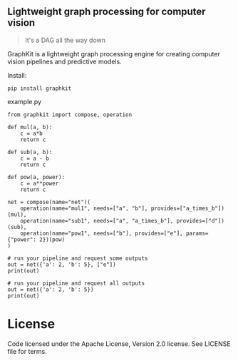 ## Lightweight graph processing for computer vision

> It's a DAG all the way down

GraphKit is a lightweight graph processing engine for creating computer vision pipelines and predictive models.

Install:

```
pip install graphkit
```    

example.py

```
from graphkit import compose, operation

def mul(a, b):
    c = a*b
    return c

def sub(a, b):
    c = a - b
    return c

def pow(a, power):
    c = a**power
    return c

net = compose(name="net")(
    operation(name="mul1", needs=["a", "b"], provides=["a_times_b"])(mul),
    operation(name="sub1", needs=["a", "a_times_b"], provides=["d"])(sub),
    operation(name="pow1", needs=["b"], provides=["e"], params={"power": 2})(pow)
)

# run your pipeline and request some outputs
out = net({'a': 2, 'b': 5}, ["e"])
print(out)

# run your pipeline and request all outputs
out = net({'a': 2, 'b': 5})
print(out)

```

# License

Code licensed under the Apache License, Version 2.0 license. See LICENSE file for terms.
